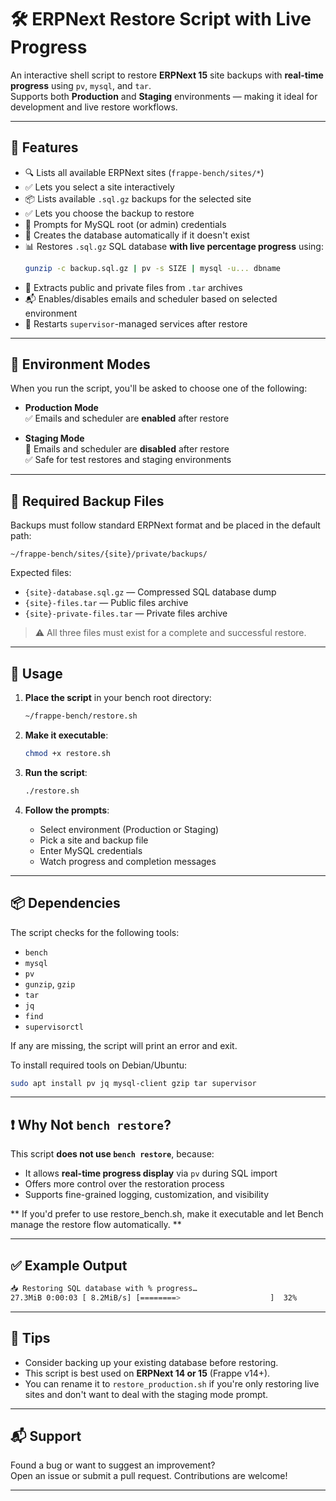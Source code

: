 # 🛠️ ERPNext Restore Script with Live Progress

An interactive shell script to restore **ERPNext 15** site backups with **real-time progress** using `pv`, `mysql`, and `tar`.  
Supports both **Production** and **Staging** environments — making it ideal for development and live restore workflows.

---

## 🎯 Features

- 🔍 Lists all available ERPNext sites (`frappe-bench/sites/*`)
- ✅ Lets you select a site interactively
- 📦 Lists available `.sql.gz` backups for the selected site
- ✅ Lets you choose the backup to restore
- 🔐 Prompts for MySQL root (or admin) credentials
- 🧠 Creates the database automatically if it doesn't exist
- 📊 Restores `.sql.gz` SQL database **with live percentage progress** using:
  ```bash
  gunzip -c backup.sql.gz | pv -s SIZE | mysql -u... dbname
  ```
- 📁 Extracts public and private files from `.tar` archives
- 📬 Enables/disables emails and scheduler based on selected environment
- 🔄 Restarts `supervisor`-managed services after restore

---

## 🧩 Environment Modes

When you run the script, you'll be asked to choose one of the following:

- **Production Mode**  
  ✅ Emails and scheduler are **enabled** after restore

- **Staging Mode**  
  🚫 Emails and scheduler are **disabled** after restore  
  ✅ Safe for test restores and staging environments

---

## 📁 Required Backup Files

Backups must follow standard ERPNext format and be placed in the default path:

```
~/frappe-bench/sites/{site}/private/backups/
```

Expected files:

- `{site}-database.sql.gz` — Compressed SQL database dump
- `{site}-files.tar` — Public files archive
- `{site}-private-files.tar` — Private files archive

> ⚠️ All three files must exist for a complete and successful restore.

---

## 🚀 Usage

1. **Place the script** in your bench root directory:

   ```bash
   ~/frappe-bench/restore.sh
   ```

2. **Make it executable**:

   ```bash
   chmod +x restore.sh
   ```

3. **Run the script**:

   ```bash
   ./restore.sh
   ```

4. **Follow the prompts**:

   - Select environment (Production or Staging)
   - Pick a site and backup file
   - Enter MySQL credentials
   - Watch progress and completion messages

---

## 📦 Dependencies

The script checks for the following tools:

- `bench`
- `mysql`
- `pv`
- `gunzip`, `gzip`
- `tar`
- `jq`
- `find`
- `supervisorctl`

If any are missing, the script will print an error and exit.

To install required tools on Debian/Ubuntu:

```bash
sudo apt install pv jq mysql-client gzip tar supervisor
```

---

## ❗ Why Not `bench restore`?

This script **does not use `bench restore`**, because:

- It allows **real-time progress display** via `pv` during SQL import
- Offers more control over the restoration process
- Supports fine-grained logging, customization, and visibility

** If you'd prefer to use restore_bench.sh, make it executable and let Bench manage the restore flow automatically. **

---

## ✅ Example Output

```bash
📥 Restoring SQL database with % progress…
27.3MiB 0:00:03 [ 8.2MiB/s] [========>                    ]  32%
```

---

## 🧠 Tips

- Consider backing up your existing database before restoring.
- This script is best used on **ERPNext 14 or 15** (Frappe v14+).
- You can rename it to `restore_production.sh` if you're only restoring live sites and don't want to deal with the staging mode prompt.

---

## 📬 Support

Found a bug or want to suggest an improvement?  
Open an issue or submit a pull request. Contributions are welcome!

---
